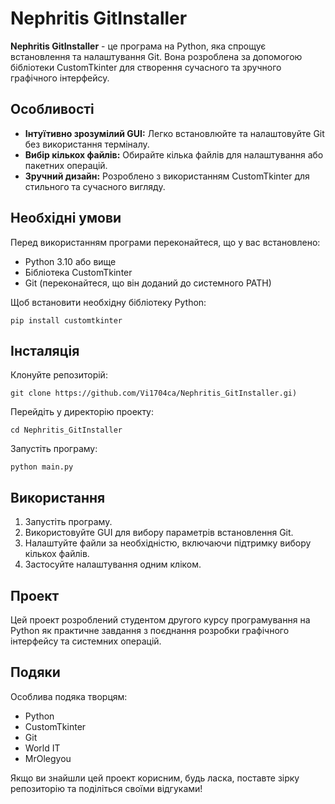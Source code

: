 <h1>Nephritis GitInstaller</h1>
    <p><strong>Nephritis GitInstaller</strong> - це програма на Python, яка спрощує встановлення та налаштування Git. Вона розроблена за допомогою бібліотеки CustomTkinter для створення сучасного та зручного графічного інтерфейсу.</p>

<h2>Особливості</h2>
    <ul>
        <li><strong>Інтуїтивно зрозумілий GUI:</strong> Легко встановлюйте та налаштовуйте Git без використання терміналу.</li>
        <li><strong>Вибір кількох файлів:</strong> Обирайте кілька файлів для налаштування або пакетних операцій.</li>
        <li><strong>Зручний дизайн:</strong> Розроблено з використанням CustomTkinter для стильного та сучасного вигляду.</li>
    </ul>

<h2>Необхідні умови</h2>
    <p>Перед використанням програми переконайтеся, що у вас встановлено:</p>
    <ul>
        <li>Python 3.10 або вище</li>
        <li>Бібліотека CustomTkinter</li>
        <li>Git (переконайтеся, що він доданий до системного PATH)</li>
    </ul>
    <p>Щоб встановити необхідну бібліотеку Python:</p>
    <pre><code>pip install customtkinter</code></pre>

<h2>Інсталяція</h2>
    <p>Клонуйте репозиторій:</p>
    <pre><code>git clone https://github.com/Vi1704ca/Nephritis_GitInstaller.gi)</code></pre>
    <p>Перейдіть у директорію проекту:</p>
    <pre><code>cd Nephritis_GitInstaller</code></pre>
    <p>Запустіть програму:</p>
    <pre><code>python main.py</code></pre>

<h2>Використання</h2>
    <ol>
        <li>Запустіть програму.</li>
        <li>Використовуйте GUI для вибору параметрів встановлення Git.</li>
        <li>Налаштуйте файли за необхідністю, включаючи підтримку вибору кількох файлів.</li>
        <li>Застосуйте налаштування одним кліком.</li>
    </ol>

 <h2>Проект</h2>
    <p>Цей проект розроблений студентом другого курсу програмування на Python як практичне завдання з поєднання розробки графічного інтерфейсу та системних операцій.</p>

<h2>Подяки</h2>
    <p>Особлива подяка творцям:</p>
    <ul>
        <li>Python</li>
        <li>CustomTkinter</li>
        <li>Git</li>
        <li>World IT</li>
        <li>MrOlegyou</li>
    </ul>
    <p>Якщо ви знайшли цей проект корисним, будь ласка, поставте зірку репозиторію та поділіться своїми відгуками!</p>
